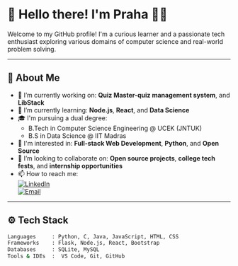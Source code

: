 # 👋 Hello there! I'm Praha 👨‍💻

Welcome to my GitHub profile! I'm a curious learner and a passionate tech enthusiast exploring various domains of computer science and real-world problem solving.

---

## 🚀 About Me

- 🔭 I’m currently working on: **Quiz Master-quiz management system**, and **LibStack**
- 🌱 I’m currently learning: **Node.js**, **React**, and **Data Science**
- 🎓 I'm pursuing a dual degree:
  - B.Tech in Computer Science Engineering @ UCEK (JNTUK)
  - B.S in Data Science @ IIT Madras
- 👀 I'm interested in: **Full-stack Web Development**, **Python**, and **Open Source**
- 💞️ I’m looking to collaborate on: **Open source projects**, **college tech fests**, and **internship opportunities**
- 📫 How to reach me:  
  [![LinkedIn](https://img.shields.io/badge/LinkedIn-blue?logo=linkedin)](https://linkedin.com/umamanipraharshitha)  
  [![Email](https://img.shields.io/badge/Gmail-red?logo=gmail)](mailto:mpraharshitha2006@gmail.com)

---

## ⚙️ Tech Stack

```bash
Languages     : Python, C, Java, JavaScript, HTML, CSS  
Frameworks    : Flask, Node.js, React, Bootstrap  
Databases     : SQLite, MySQL  
Tools & IDEs  :  VS Code, Git, GitHub  
 

